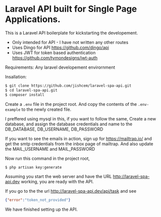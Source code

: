 # Laravel API built for Single Page Applications.

This is a Laravel API boilerplate for kickstarting the developement.

  - Only intended for API - I have not written any other routes
  - Uses Dingo for API https://github.com/dingo/api
  - Uses JWT for token based authentication https://github.com/tymondesigns/jwt-auth

Requirements:
    Any laravel developement envirornment

Insallation:

```sh
$ git clone https://github.com/jishcem/laravel-spa-api.git
$ cd laravel-spa-api.git
$ composer install
```

Create a `.env` file in the project root. And copy the contents of the `.env-example` to the newly created file.

I preffered using mysql in this, if you want to follow the same,
Create a new database, and assign the database credentials and name to the DB_DATABASE, DB_USERNAME, DB_PASSWORD

If you want to see the emails in action, sign up for https://mailtrap.io/ and get the smtp credentials from the inbox page of mailtrap. And also update the MAIL_USERNAME and MAIL_PASSWORD

Now run this command in the project root,

```sh
$ php artisan key:generate
```

Assuming you start the web server and have the URL http://laravel-spa-api.dev working, you are ready with the API.

If you go to the the url http://laravel-spa-api.dev/api/task and see

```json
{"error":"token_not_provided"}
```

We have finished setting up the API.


